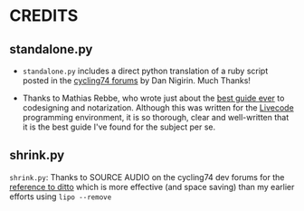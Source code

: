 # CREDITS

## standalone.py

- `standalone.py` includes a direct python translation of a ruby script posted in the [cycling74 forums](https://cycling74.com/forums/mac-standalone-codesigning-2021-update) by Dan Nigirin. Much Thanks!

- Thanks to Mathias Rebbe, who wrote just about the [best guide ever](https://lessons.livecode.com/m/4071/l/1122100-codesigning-and-notarizing-your-lc-standalone-for-distribution-outside-the-mac-appstore) to codesigning and notarization. Although this was written for the [Livecode](livecode.com) programming environment, it is so thorough, clear and well-written that it is the best guide I've found for the subject per se.

## shrink.py

`shrink.py`: Thanks to SOURCE AUDIO on the cycling74 dev forums for the [reference to ditto](https://cycling74.com/forums/shrink-py-a-python-script-to-shrink-multi-arch-standalones/replies/1#reply-61ffa7a92afe8b4f2844555b) which is more effective (and space saving) than my earlier efforts using `lipo --remove`
